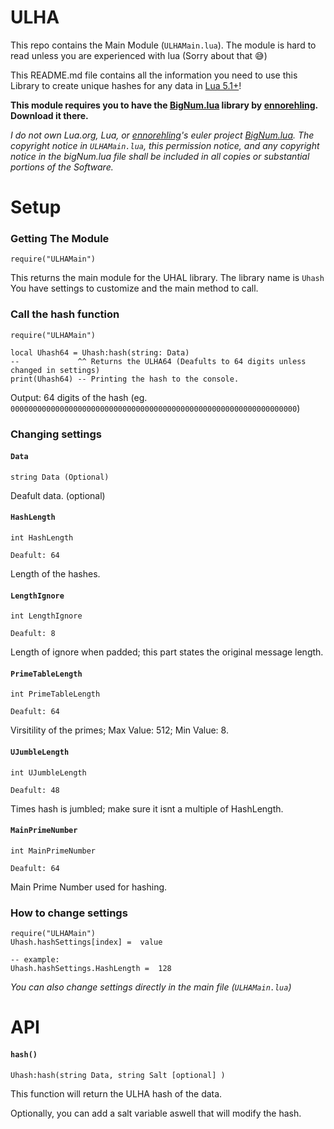 # ULHA

This repo contains the Main Module (`ULHAMain.lua`). The module is hard to read unless you are experienced with lua (Sorry about that 😅)

This README.md file contains all the information you need to use this Library to create unique hashes for any data in [Lua 5.1+](https://www.lua.org/download.html)!

**This module requires you to have the [BigNum.lua](https://github.com/ennorehling/euler/blob/master/BigNum.lua) library by [ennorehling](https://github.com/ennorehling). Download it there.**

*I do not own Lua.org, Lua, or [ennorehling](https://github.com/ennorehling)'s euler project [BigNum.lua](https://github.com/ennorehling/euler/blob/master/BigNum.lua).*
*The copyright notice in `ULHAMain.lua`, this permission notice, and any copyright notice in the bigNum.lua file shall be included in all copies or substantial portions of the Software.*

# Setup
### Getting The Module
```
require("ULHAMain")
```
This returns the main module for the UHAL library. The library name is `Uhash` You have settings to customize and the main method to call.

### Call the hash function
```
require("ULHAMain")

local Uhash64 = Uhash:hash(string: Data) 
--             ^^ Returns the ULHA64 (Deafults to 64 digits unless changed in settings)
print(Uhash64) -- Printing the hash to the console.
```
Output: 64 digits of the hash (eg. `0000000000000000000000000000000000000000000000000000000000000000`)

### Changing settings

#### `Data`
```
string Data (Optional)
```
Deafult data. (optional)

#### `HashLength`
```
int HashLength 

Deafult: 64
```
Length of the hashes.

#### `LengthIgnore`
```
int LengthIgnore 

Deafult: 8
```
Length of ignore when padded; this part states the original message length.

#### `PrimeTableLength`
```
int PrimeTableLength 

Deafult: 64
```
Virsitility of the primes; Max Value: 512; Min Value: 8.

#### `UJumbleLength`
```
int UJumbleLength 

Deafult: 48
```
Times hash is jumbled; make sure it isnt a multiple of HashLength.

#### `MainPrimeNumber`
```
int MainPrimeNumber 

Deafult: 64
```
Main Prime Number used for hashing.

### How to change settings
```
require("ULHAMain")
Uhash.hashSettings[index] =  value

-- example:
Uhash.hashSettings.HashLength =  128
```
*You can also change settings directly in the main file (`ULHAMain.lua`)*

# API

#### `hash()`
```
Uhash:hash(string Data, string Salt [optional] )
```
This function will return the ULHA hash of the data.

Optionally, you can add a salt variable aswell that will modify the hash.
